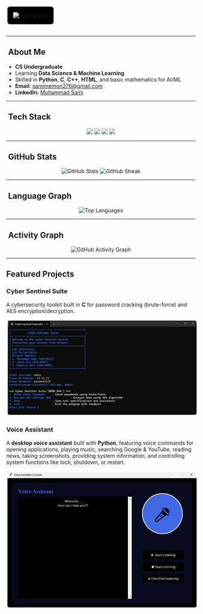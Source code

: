 <!-- Banner with Royal Blue Typing Animation -->
<p align="center" style="background-color:black; border: 3px solid white; padding: 15px; display: inline-block; border-radius: 10px;">
  <img src="https://readme-typing-svg.herokuapp.com?font=Poppins&weight=700&size=26&duration=3000&pause=1000&color=4169E1&center=true&vCenter=true&width=900&lines=Muhammad+Sami;CS+Undergraduate;Data+Science+%26+Machine+Learning+Enthusiast;Python+%7C+C+%7C+C%2B%2B+%7C+HTML" alt="Typing SVG" />
</p>

---

## ​ About Me
- **CS Undergraduate**  
- Learning **Data Science & Machine Learning**  
- Skilled in **Python**, **C**, **C++**, **HTML**, and basic mathematics for AI/ML  
- **Email:** samimemon276@gmail.com  
- **LinkedIn:** [Muhammad Sami](https://www.linkedin.com/in/muhammad-sami-02a509351/)

---

## ​ Tech Stack
<p align="center">
  <img src="https://img.shields.io/badge/Python-3776AB?style=for-the-badge&logo=python&logoColor=white" />
  <img src="https://img.shields.io/badge/C-00599C?style=for-the-badge&logo=c&logoColor=white" />
  <img src="https://img.shields.io/badge/C++-00599C?style=for-the-badge&logo=cplusplus&logoColor=white" />
  <img src="https://img.shields.io/badge/HTML5-E34F26?style=for-the-badge&logo=html5&logoColor=white" />
</p>

---

## ​ GitHub Stats
<p align="center">
  <img src="https://github-readme-stats.vercel.app/api?username=MSamimemon&show_icons=true&theme=radical" alt="GitHub Stats" height="160" />
  <img src="https://github-readme-streak-stats.herokuapp.com/?user=MSamimemon&theme=radical" alt="GitHub Streak" height="160" />
</p>

---

## ​ Language Graph
<p align="center">
  <img src="https://github-readme-stats.vercel.app/api/top-langs/?username=MSamimemon&layout=compact&theme=radical" alt="Top Languages" />
</p>

---

## ​ Activity Graph
<p align="center">
  <img src="https://github-readme-activity-graph.vercel.app/graph?username=MSamimemon&theme=react-dark" alt="GitHub Activity Graph" />
</p>

---

##  Featured Projects

### Cyber Sentinel Suite  
A cybersecurity toolkit built in **C** for password cracking (brute-force) and AES encryption/decryption.

<p align="center">
  <img src="project_console.png" alt="Cyber Sentinel Console" width="800" style="border: 3px solid white; border-radius: 8px;" />
</p>

### Voice Assistant  
A **desktop voice assistant** built with **Python**, featuring voice commands for opening applications, playing music, searching Google & YouTube, reading news, taking screenshots, providing system information, and controlling system functions like lock, shutdown, or restart.

<p align="center">
  <img src="console%20pic.png" alt="Voice Assistant Demo" width="800" style="border: 3px solid white; border-radius: 8px;" />
</p>

